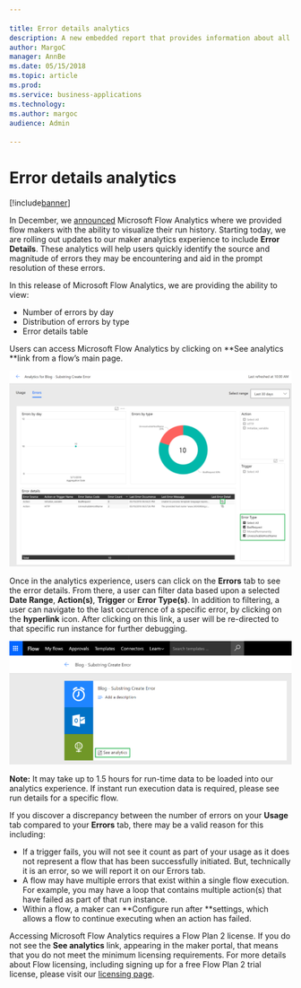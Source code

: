 ```yaml
---

title: Error details analytics
description: A new embedded report that provides information about all of the errors that happen inside a flow. 
author: MargoC
manager: AnnBe
ms.date: 05/15/2018
ms.topic: article
ms.prod: 
ms.service: business-applications
ms.technology: 
ms.author: margoc
audience: Admin

---
```

#  Error details analytics 


[!include[banner](../../includes/banner.md)]

In December, we [announced](https://flow.microsoft.com/blog/announcing-microsoft-flow-analytics/) Microsoft Flow Analytics where we provided flow makers with the ability to visualize their run history. Starting today, we are rolling out updates to our maker analytics experience to include **Error Details**. These analytics will help users quickly identify the source and magnitude of errors they may be encountering and aid in the prompt resolution of these errors.

In this release of Microsoft Flow Analytics, we are providing the ability to view:

- Number of errors by day
- Distribution of errors by type
- Error details table

Users can access Microsoft Flow Analytics by clicking on **See analytics **link from a flow&rsquo;s main page.

![Flow See Analytics](media/error-details-analytics-chart.png)

Once in the analytics experience, users can click on the **Errors** tab to see the error details. From there, a user can filter data based upon a selected **Date Range**, **Action(s)**, **Trigger** or **Error Type(s)**. In addition to filtering, a user can navigate to the last occurrence of a specific error, by clicking on the **hyperlink** icon. After clicking on this link, a user will be re-directed to that specific run instance for further debugging.

![Analytics Error Details](media/error-details-analytics-entry.png)

**Note:** It may take up to 1.5 hours for run-time data to be loaded into our analytics experience. If instant run execution data is required, please see run details for a specific flow.

If you discover a discrepancy between the number of errors on your **Usage** tab compared to your **Errors** tab, there may be a valid reason for this including:

- If a trigger fails, you will not see it count as part of your usage as it does not represent a flow that has been successfully initiated. But, technically it is an error, so we will report it on our Errors tab.
- A flow may have multiple errors that exist within a single flow execution. For example, you may have a loop that contains multiple action(s) that have failed as part of that run instance.
- Within a flow, a maker can **Configure run after **settings, which allows a flow to continue executing when an action has failed.

Accessing Microsoft Flow Analytics requires a Flow Plan 2 license. If you do not see the **See analytics** link, appearing in the maker portal, that means that you do not meet the minimum licensing requirements. For more details about Flow licensing, including signing up for a free Flow Plan 2 trial license, please visit our [licensing page](https://flow.microsoft.com/pricing/).
